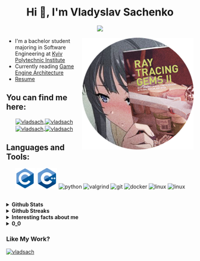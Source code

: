 <h1 align="center">Hi 👋, I'm Vladyslav Sachenko</h1>

<!-- Typing SVG by DenverCoder1 - https://github.com/DenverCoder1/readme-typing-svg -->
<p align="center">   
  <a href="https://github.com/DenverCoder1/readme-typing-svg">
    <img src="https://readme-typing-svg.herokuapp.com?color=33F76C&center=true&vCenter=true&height=50&lines=Software+Engineer;A+passionate+graphics+programmer;536F+6D65+2048+4558+2029;Stay+hydrated">
  </a>
</p>

<img align="right" alt="image" width="300em" src="https://github.com/VladSach/VladSach/blob/master/media/Mai_Ray_Tracing_Gems_II.png" />

<!-- - At the moment diving into C and low-level programming -->
- I'm a bachelor student majoring in Software Engineering at [Kyiv Polytechnic Institute](https://kpi.ua/en)
- Currently reading [Game Engine Architecture](https://www.amazon.com/Engine-Architecture-Third-Jason-Gregory/dp/1138035459)
- [Resume](https://github.com/VladSach/VladSach/blob/master/media/Vladyslav_Sachenko.pdf)

## You can find me here:
<p align="center">
    <a href="https://linkedin.com/in/vladsach" target="blank">
        <img align="center" src="https://raw.githubusercontent.com/peterthehan/peterthehan/master/assets/linkedin.svg" alt="vladsach" height="45" width="55" />
    </a>
    <a href="https://gitlab.com/VladSach" target="blank">
        <img align="center" src="https://www.vectorlogo.zone/logos/gitlab/gitlab-icon.svg" alt="vladsach" height="45"/>
    </a>
    <a href="https://www.leetcode.com/vladsach" target="blank">
        <img align="center" src="https://raw.githubusercontent.com/rahuldkjain/github-profile-readme-generator/master/src/images/icons/Social/leet-code.svg" alt="vladsach" height="45" width="55" />
    </a>
    <a href="https://www.hackerrank.com/vladsach" target="blank">
        <img align="center" src="https://raw.githubusercontent.com/rahuldkjain/github-profile-readme-generator/master/src/images/icons/Social/hackerrank.svg" alt="vladsach" height="45" width="55" />
    </a>
</p>

## Languages and Tools:

<!-- <img src="https://raw.githubusercontent.com/rahul-jha98/README_icons/main/language_and_tools/square/bash/bash-colored.svg" alt="bash" width="60" height="60"/> -->
<p align="center"> 
  <img src="https://raw.githubusercontent.com/devicons/devicon/master/icons/c/c-original.svg" alt="c" width="55" height="55"/>
  <img src="https://raw.githubusercontent.com/devicons/devicon/master/icons/cplusplus/cplusplus-original.svg" alt="cplusplus" width="55" height="55"/>
  <img src="https://www.vectorlogo.zone/logos/python/python-icon.svg" alt="python" width="55" height="55"/>
  <img src="https://dashboard.snapcraft.io/site_media/appmedia/2018/11/icon-256x256_hXeCvOl.png" alt="valgrind" width="55" height="55"/> 
  <img src="https://www.vectorlogo.zone/logos/git-scm/git-scm-icon.svg" alt="git" width="55" height="55"/>
  <img src="https://www.vectorlogo.zone/logos/docker/docker-icon.svg" alt="docker" width="60" height="60"/>
  <img src="https://www.vectorlogo.zone/logos/mariadb/mariadb-icon.svg" alt="linux" width="55" height="55"/>
  <img src="https://www.vectorlogo.zone/logos/linux/linux-icon.svg" alt="linux" width="55" height="55"/>
</p>

<br>

<details>	
  <summary><b>Github Stats</b></summary>
  
  <br>
  <img align="center" height="165em" src="https://github-readme-stats-vladsach.vercel.app/api/top-langs?username=vladsach&show_icons=true&theme=tokyonight&locale=en&layout=compact&hide_border=true" alt="VladSach's GitHub Stats" />
  <img align="center" height="165em" src="https://github-readme-stats-vladsach.vercel.app/api?username=vladsach&show_icons=true&theme=tokyonight&locale=en&hide_border=true" alt="VladSach's GitHub Stats" />
    
</details>
<details>	
  <summary><b>Github Streaks</b></summary>

  <br>
  <!-- http://github-readme-streak-stats.herokuapp.com/demo/ -->
  <img height="180em" src="http://github-readme-streak-stats.herokuapp.com?user=vladsach&theme=tokyonight&hide_border=true" />
</details>

<details>	
  <summary><b>Interesting facts about me</b></summary>
  
  <br>
  
  - I like so style my READMEs according to [this](https://rowanmanning.com/posts/writing-a-friendly-readme/)
  - And my CHANGELOGs to [this](https://keepachangelog.com/en/1.0.0/)
  - I am working on my personal webpage at the moment
  
</details>

<details>	
  <summary><b>0_0</b></summary>

  <br>
  <!-- https://count.getloli.com -->
  <img  src="https://count.getloli.com/get/@:vladsach?theme=rule34" />
</details>

### Like My Work?
<a href="https://www.buymeacoffee.com/vladsach"> 
  <img height="50em" src="https://cdn.buymeacoffee.com/buttons/v2/default-blue.png" alt="vladsach" />
</a>
